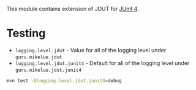This module contains extension of JDUT for [JUnit 4](https://junit.org/junit4/).

# Testing

* `logging.level.jdut` - Value for all of the logging level under `guru.mikelue.jdut`
* `logging.level.jdut.junit4` - Default for all of the logging level under `guru.mikelue.jdut.junit4`

```bash
mvn test -Dlogging.level.jdut.junit4=debug
```
